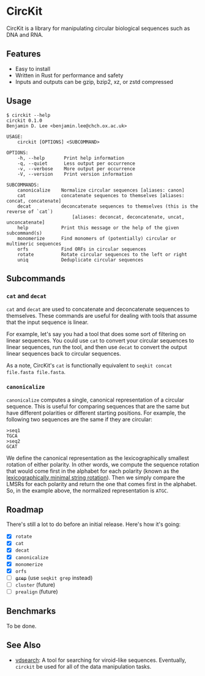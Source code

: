 # CircKit

CircKit is a library for manipulating circular biological sequences such as DNA and RNA.

## Features

- Easy to install
- Written in Rust for performance and safety
- Inputs and outputs can be gzip, bzip2, xz, or zstd compressed

## Usage

```text
$ circkit --help
circkit 0.1.0
Benjamin D. Lee <benjamin.lee@chch.ox.ac.uk>

USAGE:
    circkit [OPTIONS] <SUBCOMMAND>

OPTIONS:
    -h, --help       Print help information
    -q, --quiet      Less output per occurrence
    -v, --verbose    More output per occurrence
    -V, --version    Print version information

SUBCOMMANDS:
    canonicalize    Normalize circular sequences [aliases: canon]
    cat             concatenate sequences to themselves [aliases: concat, concatenate]
    decat           deconcatenate sequences to themselves (this is the reverse of `cat`)
                        [aliases: deconcat, deconcatenate, uncat, unconcatenate]
    help            Print this message or the help of the given subcommand(s)
    monomerize      Find monomers of (potentially) circular or multimeric sequences
    orfs            Find ORFs in circular sequences
    rotate          Rotate circular sequences to the left or right
    uniq            Deduplicate circular sequences
```

## Subcommands

### `cat` and `decat`

`cat` and `decat` are used to concatenate and deconcatenate sequences to themselves. These commands are useful for dealing with tools that assume that the input sequence is linear.

For example, let's say you had a tool that does some sort of filtering on linear sequences. You could use `cat` to convert your circular sequences to linear sequences, run the tool, and then use `decat` to convert the output linear sequences back to circular sequences.

As a note, CircKit's `cat` is functionally equivalent to `seqkit concat file.fasta file.fasta`.

### `canonicalize`

`canonicalize` computes a single, canonical representation of a circular sequence. This is useful for comparing sequences that are the same but have different polarities or different starting positions. For example, the following two sequences are the same if they are circular:

```text
>seq1
TGCA
>seq2
GCAT
```

We define the canonical representation as the lexicographically smallest rotation of either polarity. In other words, we compute the sequence rotation that would come first in the alphabet for each polarity (known as the [lexicographically minimal string rotation](https://en.wikipedia.org/wiki/Lexicographically_minimal_string_rotation)). Then we simply compare the LMSRs for each polarity and return the one that comes first in the alphabet. So, in the example above, the normalized representation is `ATGC`.

## Roadmap

There's still a lot to do before an initial release.
Here's how it's going:

- [x] `rotate`
- [x] `cat`
- [x] `decat`
- [x] `canonicalize`
- [x] `monomerize`
- [x] `orfs`
- [ ] ~~`grep`~~ (use `seqkit grep` instead)
- [ ] `cluster` (future)
- [ ] `prealign` (future)

## Benchmarks

To be done.

## See Also

- [vdsearch](https://github.com/Benjamin-Lee/vdsearch): A tool for searching for viroid-like sequences. Eventually, `circkit` be used for all of the data manipulation tasks.
